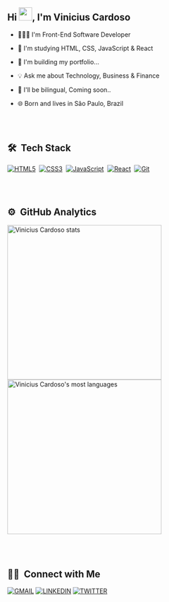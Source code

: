 <h2 align="left"> Hi <img src="https://raw.githubusercontent.com/kaueMarques/kaueMarques/master/hi.gif" width="30px">, I'm Vinicius Cardoso</h2>

- 🧑🏻‍💻 I'm Front-End Software Developer

- 🔭 I'm studying HTML, CSS, JavaScript & React

- 🚧 I'm building my portfolio...

- 💡 Ask me about Technology, Business & Finance

- 🥂 I'll be bilingual, Coming soon..

- 🌐 Born and lives in São Paulo, Brazil

<br></br>

## 🛠️ &nbsp;Tech Stack 

[![HTML5](https://img.shields.io/badge/-HTML5-E34F26?style=flat-square&logo=html5&logoColor=white&link=https://github.com/ildaneta/)](https://github.com/caard0s0/)&nbsp;
[![CSS3](https://img.shields.io/badge/-CSS3-1572B6?style=flat-square&logo=css3&link=https://github.com/caard0s0/)](https://github.com/caard0s0/)&nbsp;
[![JavaScript](https://img.shields.io/badge/-JavaScript-black?style=flat-square&logo=javascript&link=https://github.com/caard0s0/)](https://github.com/caard0s0/)&nbsp;
[![React](https://img.shields.io/badge/-React-black?style=flat-square&logo=react&link=https://github.com/caard0s0/)](https://github.com/caard0s0/)&nbsp;
[![Git](https://img.shields.io/badge/-Git-black?style=flat-square&logo=git&link=https://github.com/caard0s0/)](https://github.com/caard0s0/)&nbsp;

<br></br>

## ⚙️ &nbsp;GitHub Analytics

<img width="350em" src="https://github-readme-stats.vercel.app/api?username=caard0s0&show_icons=true&theme=maroongold" alt="Vinicius Cardoso stats"/>
<img width="350em" src="https://github-readme-stats.vercel.app/api/top-langs/?username=caard0s0&layout=compact&theme=maroongold" alt="Vinicius Cardoso's most languages"/>

<br><br>

## 🤝🏻 &nbsp;Connect with Me

<a href = "mailto:cardoso.business.ctt@gmail.com" target="_blank">![GMAIL](https://img.shields.io/badge/Gmail-black?style=for-the-badge&logo=gmail)</a>
[![LINKEDIN](https://img.shields.io/badge/Linkedin-black?style=for-the-badge&logo=linkedin)](https://www.linkedin.com/in/caardoso)
[![TWITTER](https://img.shields.io/badge/Twitter-black?style=for-the-badge&logo=twitter)](https://twitter.com/caard0s0_)
